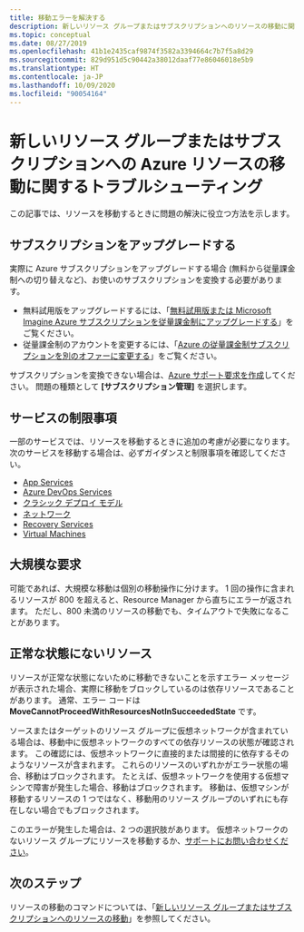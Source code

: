 ```yaml
---
title: 移動エラーを解決する
description: 新しいリソース グループまたはサブスクリプションへのリソースの移動に関するトラブルシューティング。
ms.topic: conceptual
ms.date: 08/27/2019
ms.openlocfilehash: 41b1e2435caf9874f3582a3394664c7b7f5a8d29
ms.sourcegitcommit: 829d951d5c90442a38012daaf77e86046018e5b9
ms.translationtype: HT
ms.contentlocale: ja-JP
ms.lasthandoff: 10/09/2020
ms.locfileid: "90054164"
---
```

# <a name="troubleshoot-moving-azure-resources-to-new-resource-group-or-subscription"></a>新しいリソース グループまたはサブスクリプションへの Azure リソースの移動に関するトラブルシューティング

この記事では、リソースを移動するときに問題の解決に役立つ方法を示します。

## <a name="upgrade-a-subscription"></a>サブスクリプションをアップグレードする

実際に Azure サブスクリプションをアップグレードする場合 (無料から従量課金制への切り替えなど)、お使いのサブスクリプションを変換する必要があります。

* 無料試用版をアップグレードするには、「[無料試用版または Microsoft Imagine Azure サブスクリプションを従量課金制にアップグレードする](../../cost-management-billing/manage/upgrade-azure-subscription.md)」をご覧ください。
* 従量課金制のアカウントを変更するには、「[Azure の従量課金制サブスクリプションを別のオファーに変更する](../../cost-management-billing/manage/switch-azure-offer.md)」をご覧ください。

サブスクリプションを変換できない場合は、[Azure サポート要求を作成](../../azure-portal/supportability/how-to-create-azure-support-request.md)してください。 問題の種類として **[サブスクリプション管理]** を選択します。

## <a name="service-limitations"></a>サービスの制限事項

一部のサービスでは、リソースを移動するときに追加の考慮が必要になります。 次のサービスを移動する場合は、必ずガイダンスと制限事項を確認してください。

* [App Services](./move-limitations/app-service-move-limitations.md)
* [Azure DevOps Services](/azure/devops/organizations/billing/change-azure-subscription?toc=/azure/azure-resource-manager/toc.json)
* [クラシック デプロイ モデル](./move-limitations/classic-model-move-limitations.md)
* [ネットワーク](./move-limitations/networking-move-limitations.md)
* [Recovery Services](../../backup/backup-azure-move-recovery-services-vault.md?toc=/azure/azure-resource-manager/toc.json)
* [Virtual Machines](./move-limitations/virtual-machines-move-limitations.md)

## <a name="large-requests"></a>大規模な要求

可能であれば、大規模な移動は個別の移動操作に分けます。 1 回の操作に含まれるリソースが 800 を超えると、Resource Manager から直ちにエラーが返されます。 ただし、800 未満のリソースの移動でも、タイムアウトで失敗になることがあります。

## <a name="resource-not-in-succeeded-state"></a>正常な状態にないリソース

リソースが正常な状態にないために移動できないことを示すエラー メッセージが表示された場合、実際に移動をブロックしているのは依存リソースであることがあります。 通常、エラー コードは **MoveCannotProceedWithResourcesNotInSucceededState** です。

ソースまたはターゲットのリソース グループに仮想ネットワークが含まれている場合は、移動中に仮想ネットワークのすべての依存リソースの状態が確認されます。 この確認には、仮想ネットワークに直接的または間接的に依存するそのようなリソースが含まれます。 これらのリソースのいずれかがエラー状態の場合、移動はブロックされます。 たとえば、仮想ネットワークを使用する仮想マシンで障害が発生した場合、移動はブロックされます。 移動は、仮想マシンが移動するリソースの 1 つではなく、移動用のリソース グループのいずれにも存在しない場合でもブロックされます。

このエラーが発生した場合は、2 つの選択肢があります。 仮想ネットワークのないリソース グループにリソースを移動するか、[サポートにお問い合わせください](../../azure-portal/supportability/how-to-create-azure-support-request.md)。

## <a name="next-steps"></a>次のステップ

リソースの移動のコマンドについては、「[新しいリソース グループまたはサブスクリプションへのリソースの移動](move-resource-group-and-subscription.md)」を参照してください。
